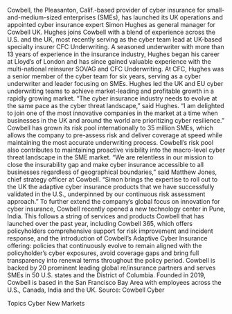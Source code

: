 Cowbell, the Pleasanton, Calif.-based provider of cyber insurance for small-and-medium-sized enterprises (SMEs), has launched its UK operations and appointed cyber insurance expert Simon Hughes as general manager for Cowbell UK.
Hughes joins Cowbell with a blend of experience across the U.S. and the UK, most recently serving as the cyber team lead at UK-based specialty insurer CFC Underwriting.
A seasoned underwriter with more than 13 years of experience in the insurance industry, Hughes began his career at Lloyd’s of London and has since gained valuable experience with the multi-national reinsurer SOVAG and CFC Underwriting. At CFC, Hughes was a senior member of the cyber team for six years, serving as a cyber underwriter and leader focusing on SMEs. Hughes led the UK and EU cyber underwriting teams to achieve market-leading and profitable growth in a rapidly growing market.
“The cyber insurance industry needs to evolve at the same pace as the cyber threat landscape,” said Hughes. “I am delighted to join one of the most innovative companies in the market at a time when businesses in the UK and around the world are prioritizing cyber resilience.”
Cowbell has grown its risk pool internationally to 35 million SMEs, which allows the company to pre-assess risk and deliver coverage at speed while maintaining the most accurate underwriting process. Cowbell’s risk pool also contributes to maintaining proactive visibility into the macro-level cyber threat landscape in the SME market.
“We are relentless in our mission to close the insurability gap and make cyber insurance accessible to all businesses regardless of geographical boundaries,” said Matthew Jones, chief strategy officer at Cowbell. “Simon brings the expertise to roll out to the UK the adaptive cyber insurance products that we have successfully validated in the U.S., underpinned by our continuous risk assessment approach.”
To further extend the company’s global focus on innovation for cyber insurance, Cowbell recently opened a new technology center in Pune, India. This follows a string of services and products Cowbell that has launched over the past year, including Cowbell 365, which offers policyholders comprehensive support for risk improvement and incident response, and the introduction of Cowbell’s Adaptive Cyber Insurance offering: policies that continuously evolve to remain aligned with the policyholder’s cyber exposures, avoid coverage gaps and bring full transparency into renewal terms throughout the policy period.
Cowbell is backed by 20 prominent leading global re/insurance partners and serves SMEs in 50 U.S. states and the District of Columbia. Founded in 2019, Cowbell is based in the San Francisco Bay Area with employees across the U.S., Canada, India and the UK.
Source: Cowbell Cyber

Topics
Cyber
New Markets
